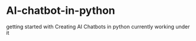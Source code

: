 # AI-chatbot-in-python
getting started with Creating AI Chatbots in python currently working under it
